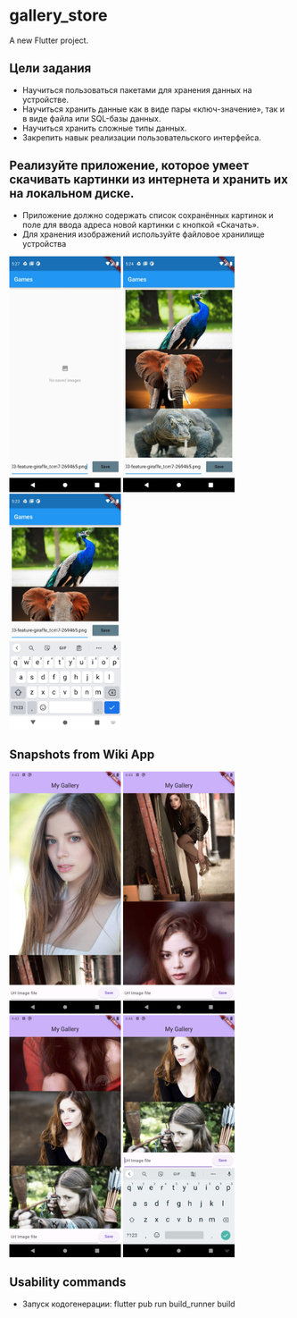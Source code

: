 # gallery_store

A new Flutter project.

## Цели задания
- Научиться пользоваться пакетами для хранения данных на устройстве.
- Научиться хранить данные как в виде пары «ключ-значение», так и в виде файла или SQL-базы данных.
- Научиться хранить сложные типы данных.
- Закрепить навык реализации пользовательского интерфейса.

## Реализуйте приложение, которое умеет скачивать картинки из интернета и хранить их на локальном диске.
- Приложение должно содержать список сохранённых картинок и поле для ввода адреса новой картинки с кнопкой «Скачать».
- Для хранения изображений используйте файловое хранилище устройства

<img src = "/21_PersistentData/home_work/gallery_store/snapshots/1644485846480.jpeg" width ="200" /> <img src = "/21_PersistentData/home_work/gallery_store/snapshots/1644485847241.jpeg" width ="200" /> <img src = "/21_PersistentData/home_work/gallery_store/snapshots/1644485849447.jpeg" width ="200" />

## Snapshots from Wiki App
<img src = "/21_PersistentData/home_work/gallery_store/snapshots/Screenshot_20240127_194333.png" width ="200" /> <img src = "/21_PersistentData/home_work/gallery_store/snapshots/Screenshot_20240127_194347.png" width ="200" /> <img src = "/21_PersistentData/home_work/gallery_store/snapshots/Screenshot_20240127_194358.png" width ="200" />
<img src = "/21_PersistentData/home_work/gallery_store/snapshots/Screenshot_20240127_194416.png" width ="200" />

## Usability commands
- Запуск кодогенерации: flutter pub run build_runner build
